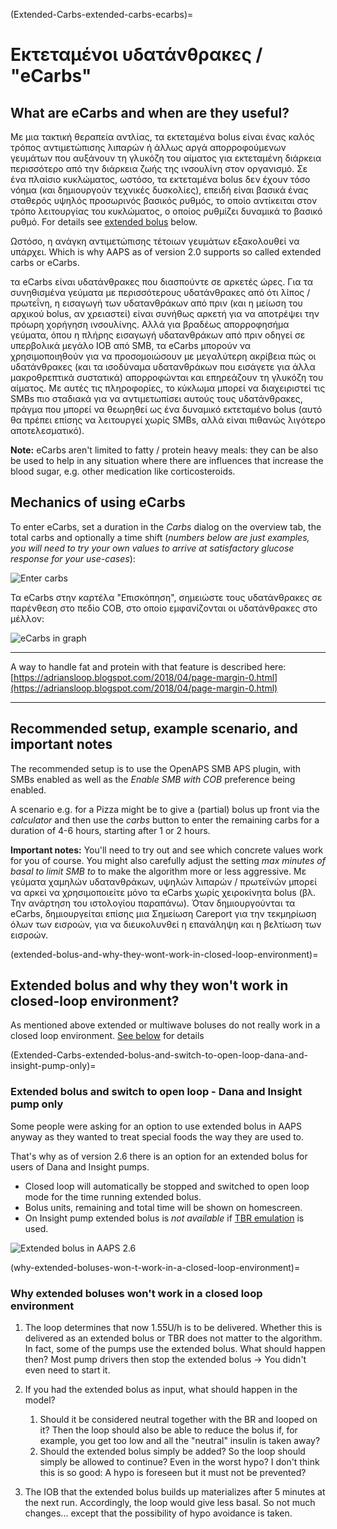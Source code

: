 (Extended-Carbs-extended-carbs-ecarbs)=
# Εκτεταμένοι υδατάνθρακες / "eCarbs"

## What are eCarbs and when are they useful?

Με μια τακτική θεραπεία αντλίας, τα εκτεταμένα bolus είναι ένας καλός τρόπος αντιμετώπισης λιπαρών ή άλλως αργά απορροφούμενων γευμάτων που αυξάνουν τη γλυκόζη του αίματος για εκτεταμένη διάρκεια περισσότερο από την διάρκεια ζωής της ινσουλίνη στον οργανισμό. Σε ένα πλαίσιο κυκλώματος, ωστόσο, τα εκτεταμένα bolus δεν έχουν τόσο νόημα (και δημιουργούν τεχνικές δυσκολίες), επειδή είναι βασικά ένας σταθερός υψηλός προσωρινός βασικός ρυθμός, το οποίο αντίκειται στον τρόπο λειτουργίας του κυκλώματος, ο οποίος ρυθμίζει δυναμικά το βασικό ρυθμό. For details see [extended bolus](#extended-bolus-and-why-they-wont-work-in-closed-loop-environment) below.

Ωστόσο, η ανάγκη αντιμετώπισης τέτοιων γευμάτων εξακολουθεί να υπάρχει. Which is why AAPS as of version 2.0 supports so called extended carbs or eCarbs.

τα eCarbs είναι υδατάνθρακες που διασπούντε σε αρκετές ώρες. Για τα συνηθισμένα γεύματα με περισσότερους υδατάνθρακες από ότι λίπος / πρωτεΐνη, η εισαγωγή των υδατανθράκων από πριν (και η μείωση του αρχικού bolus, αν χρειαστεί) είναι συνήθως αρκετή για να αποτρέψει την πρόωρη χορήγηση ινσουλίνης.  Αλλά για βραδέως απορροφησήμα γεύματα, όπου η πλήρης εισαγωγή υδατανθράκων από πριν οδηγεί σε υπερβολικά μεγάλο IOB από SMB, τα eCarbs μπορούν να χρησιμοποιηθούν για να προσομοιώσουν με μεγαλύτερη ακρίβεια πώς οι υδατάνθρακες (και τα ισοδύναμα υδατανθράκων που εισάγετε για άλλα μακροθρεπτικά συστατικά) απορροφώνται και επηρεάζουν τη γλυκόζη του αίματος. Με αυτές τις πληροφορίες, το κύκλωμα μπορεί να διαχειριστεί τις SMBs πιο σταδιακά για να αντιμετωπίσει αυτούς τους υδατάνθρακες, πράγμα που μπορεί να θεωρηθεί ως ένα δυναμικό εκτεταμένο bolus (αυτό θα πρέπει επίσης να λειτουργεί χωρίς SMBs, αλλά είναι πιθανώς λιγότερο αποτελεσματικό).

**Note:** eCarbs aren't limited to fatty / protein heavy meals: they can be also be used to help in any situation where there are influences that increase the blood sugar, e.g. other medication like corticosteroids.

## Mechanics of using eCarbs

To enter eCarbs, set a duration in the *Carbs* dialog on the overview tab, the total carbs and optionally a time shift (*numbers below are just examples, you will need to try your own values to arrive at satisfactory glucose response for your use-cases*):

![Enter carbs](../images/eCarbs_Dialog.png)

Τα eCarbs στην καρτέλα "Επισκόπηση", σημειώστε τους υδατάνθρακες σε παρένθεση στο πεδίο COB, στο οποίο εμφανίζονται οι υδατάνθρακες στο μέλλον:

![eCarbs in graph](../images/eCarbs_Graph.png)

______________________________________________________________________

A way to handle fat and protein with that feature is described here: [https://adriansloop.blogspot.com/2018/04/page-margin-0.html](https://adriansloop.blogspot.com/2018/04/page-margin-0.html)

______________________________________________________________________

## Recommended setup, example scenario, and important notes

The recommended setup is to use the OpenAPS SMB APS plugin, with SMBs enabled as well as the *Enable SMB with COB* preference being enabled.

A scenario e.g. for a Pizza might be to give a (partial) bolus up front via the *calculator* and then use the *carbs* button to enter the remaining carbs for a duration of 4-6 hours, starting after 1 or 2 hours.

**Important notes:** You'll need to try out and see which concrete values work for you of course. You might also carefully adjust the setting *max minutes of basal to limit SMB to* to make the algorithm more or less aggressive. Με γεύματα χαμηλών υδατανθράκων, υψηλών λιπαρών / πρωτεϊνών μπορεί να αρκεί να χρησιμοποιείτε μόνο τα eCarbs χωρίς χειροκίνητα bolus (βλ. Την ανάρτηση του ιστολογίου παραπάνω). Όταν δημιουργούνται τα eCarbs, δημιουργείται επίσης μια Σημείωση Careport για την τεκμηρίωση όλων των εισροών, για να διευκολυνθεί η επανάληψη και η βελτίωση των εισροών.

(extended-bolus-and-why-they-wont-work-in-closed-loop-environment)=
## Extended bolus and why they won't work in closed-loop environment?

As mentioned above extended or multiwave boluses do not really work in a closed loop environment. [See below](#why-extended-boluses-wont-work-in-a-closed-loop-environment) for details

(Extended-Carbs-extended-bolus-and-switch-to-open-loop-dana-and-insight-pump-only)=
### Extended bolus and switch to open loop - Dana and Insight pump only

Some people were asking for an option to use extended bolus in AAPS anyway as they wanted to treat special foods the way they are used to.

That's why as of version 2.6 there is an option for an extended bolus for users of Dana and Insight pumps.

- Closed loop will automatically be stopped and switched to open loop mode for the time running extended bolus.
- Bolus units, remaining and total time will be shown on homescreen.
- On Insight pump extended bolus is *not available* if [TBR emulation](#Accu-Chek-Insight-Pump-settings-in-aaps) is used.

![Extended bolus in AAPS 2.6](../images/ExtendedBolus2_6.png)

(why-extended-boluses-won-t-work-in-a-closed-loop-environment)=
### Why extended boluses won't work in a closed loop environment

1. The loop determines that now 1.55U/h is to be delivered. Whether this is delivered as an extended bolus or TBR does not matter to the algorithm. In fact, some of the pumps use the extended bolus. What should happen then? Most pump drivers then stop the extended bolus -> You didn't even need to start it.

2. If you had the extended bolus as input, what should happen in the model?

   1. Should it be considered neutral together with the BR and looped on it? Then the loop should also be able to reduce the bolus if, for example, you get too low and all the "neutral" insulin is taken away?
   2. Should the extended bolus simply be added? So the loop should simply be allowed to continue? Even in the worst hypo? I don't think this is so good: A hypo is foreseen but it must not be prevented?

3. The IOB that the extended bolus builds up materializes after 5 minutes at the next run. Accordingly, the loop would give less basal. So not much changes... except that the possibility of hypo avoidance is taken.

